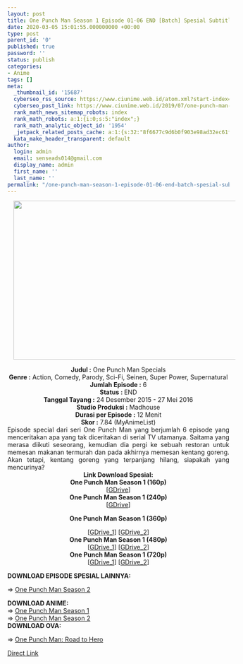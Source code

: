 ```yaml
---
layout: post
title: One Punch Man Season 1 Episode 01-06 END [Batch] Spesial Subtitle Indonesia
date: 2020-03-05 15:01:55.000000000 +00:00
type: post
parent_id: '0'
published: true
password: ''
status: publish
categories:
- Anime
tags: []
meta:
  _thumbnail_id: '15687'
  cyberseo_rss_source: https://www.ciunime.web.id/atom.xml?start-index=3301&max-results=150
  cyberseo_post_link: https://www.ciunime.web.id/2019/07/one-punch-man-episode-01-06-end-batch.html
  rank_math_news_sitemap_robots: index
  rank_math_robots: a:1:{i:0;s:5:"index";}
  rank_math_analytic_object_id: '1954'
  _jetpack_related_posts_cache: a:1:{s:32:"8f6677c9d6b0f903e98ad32ec61f8deb";a:2:{s:7:"expires";i:1662877805;s:7:"payload";a:0:{}}}
  kata_make_header_transparent: default
author:
  login: admin
  email: senseads014@gmail.com
  display_name: admin
  first_name: ''
  last_name: ''
permalink: "/one-punch-man-season-1-episode-01-06-end-batch-spesial-subtitle-indonesia/"
---
```

<div class="separator" style="clear: both; text-align: center;"><a href="https://1.bp.blogspot.com/-WdYinmOvqQE/XTxiBUErTOI/AAAAAAAAcws/Kl-yLCRVLHMmTsJz248oaAYBC8XwmxbfwCLcBGAs/s1600/One%2BPunch%2BMan%2BSpesial.jpg" imageanchor="1" style="margin-left: 1em; margin-right: 1em;"><img border="0" data-original-height="720" data-original-width="1280" height="360" src="{{ site.baseurl }}/assets/2020/03/One%2BPunch%2BMan%2BSpesial.jpg" width="640" /></a></div>
<p>
<div style="text-align: center;"><b>Judul</b><b><b> </b>:</b> One Punch Man Specials</div>
<div style="text-align: center;"><b><b>Genre :</b></b> Action, Comedy, Parody, Sci-Fi, Seinen, Super Power, Supernatural</div>
<div style="text-align: center;"><b>Jumlah Episode :</b> 6<br /><b>Status :&nbsp;</b>END<br /><b>Tanggal Tayang :</b> 24 Desember 2015 - 27 Mei 2016<br /><b>Studio Produksi :</b> Madhouse<br /><b>Durasi per Episode :</b> 12 Menit</div>
<div style="text-align: center;"><b>Skor :</b> 7.84 (MyAnimeList)</div>
<div style="text-align: center;"></div>
<div style="text-align: justify;"><span class="isi">Episode special dari seri One Punch Man yang berjumlah 6 episode yang menceritakan apa yang tak diceritakan di serial TV utamanya. Saitama yang merasa diikuti seseorang, kemudian dia pergi ke sebuah restoran untuk memesan makanan termurah dan pada akhirnya memesan kentang goreng. Akan tetapi, kentang goreng yang terpanjang hilang, siapakah yang mencurinya?</span></div>
<div style="text-align: justify;"></div>
<div style="text-align: justify;"></div>
<div style="text-align: center;"><b>Link Download Spesial:</b></div>
<div style="text-align: center;">
<div style="text-align: center;"><b>One Punch Man&nbsp;Season 1&nbsp;(160p)</b></div>
<div style="text-align: center;">
<div style="text-align: center;">[<a href="https://drive.google.com/uc?export=download&amp;id=0B45uI5CHIhatVmE4cVZxNTYyQlE" target="_blank" rel="noopener">GDrive</a>]</div>
<div style="text-align: center;">
<div style="text-align: center;">
<div style="text-align: center;"><b>One Punch Man&nbsp;Season 1&nbsp;(240p)</b></div>
<div style="text-align: center;">
<div style="text-align: center;">[<a href="https://drive.google.com/uc?export=download&amp;id=0B45uI5CHIhataXIxQlBNVGhVSDA" target="_blank" rel="noopener">GDrive</a>]</div>
<div style="text-align: center;">
<div style="text-align: center;"></div>
</div>
</div>
</div>
</div>
</div>
<p><b>One Punch Man&nbsp;Season 1&nbsp;(360p)</b></div>
<div style="text-align: center;">
<div style="text-align: center;">[<a href="https://drive.google.com/uc?export=download&amp;id=0B45uI5CHIhatZ2Rvam9xaFQ4TzQ" target="_blank" rel="noopener">GDrive_1</a>] [<a href="https://drive.google.com/uc?export=download&amp;id=1adUWN_NklTPXvhZjLCeh0xIm2FR-VEsd" target="_blank" rel="noopener">GDrive_2</a>]</div>
<div style="text-align: center;">
<div style="text-align: center;"><b>One Punch Man&nbsp;Season 1&nbsp;(480p)</b></div>
<div style="text-align: center;">[<a href="https://drive.google.com/uc?export=download&amp;id=0B45uI5CHIhateDJNQUtXU2d4TkU" target="_blank" rel="noopener">GDrive_1</a>] [<a href="https://drive.google.com/uc?export=download&amp;id=10o2L453M9DZNGmZ65qw5d6CDgeo2J9Es" target="_blank" rel="noopener">GDrive_2</a>]</div>
<div style="text-align: center;">
<div style="text-align: center;"><b>One Punch Man&nbsp;Season 1&nbsp;(720p)</b></div>
<div style="text-align: center;">[<a href="https://drive.google.com/uc?export=download&amp;id=0B45uI5CHIhatX1ZROVpnUk1LNVU" target="_blank" rel="noopener">GDrive_1</a>] [<a href="https://drive.google.com/uc?export=download&amp;id=17TLNagZXMVxMC8bYFnN11Fxyr6yigqnf" target="_blank" rel="noopener">GDrive_2</a>]
<div style="text-align: left;">
<p><b>DOWNLOAD EPISODE SPESIAL&nbsp;</b><b style="text-align: justify;">LAINNYA</b><b>:</b></p>
<p>=&gt;&nbsp;<a href="https://www.ciunime.web.id/2019/11/one-punch-man-season-2-spesial-episode.html" target="_blank" rel="noopener">One Punch Man&nbsp;Season 2</a></p>
<div style="text-align: justify;">
<div style="text-align: justify;"><b>DOWNLOAD ANIME</b><b>:</b></div>
<div style="text-align: justify;">=&gt;&nbsp;<a href="https://www.ciunime.web.id/2018/09/one-punch-man-season-1-episode-01-12.html" target="_blank" rel="noopener">One Punch Man Season 1</a><br />=&gt;&nbsp;<a href="https://www.ciunime.web.id/2019/07/one-punch-man-season-2-episode-01-12.html" target="_blank" rel="noopener">One Punch Man Season 2</a></div>
<div style="text-align: justify;"><b>DOWNLOAD OVA</b><b>:</b></p>
<p>=&gt;&nbsp;<a href="https://www.ciunime.web.id/2019/07/one-punch-man-road-to-hero-ova-subtitle.html" target="_blank" rel="noopener">One Punch Man: Road to Hero</a></p>
</div>
</div>
</div>
</div>
</div>
</div>
</div>
<link rel="stylesheet" href="https://cdnjs.cloudflare.com/ajax/libs/font-awesome/4.7.0/css/font-awesome.min.css" />
<div class="divbtn"> <a href="https://handymansurrender.com/fihup8buzv?key=94550f7ce39444073321dde3b8782f97" class="btn"><i class="fa fa-download"></i> Direct Link</a> </div>
